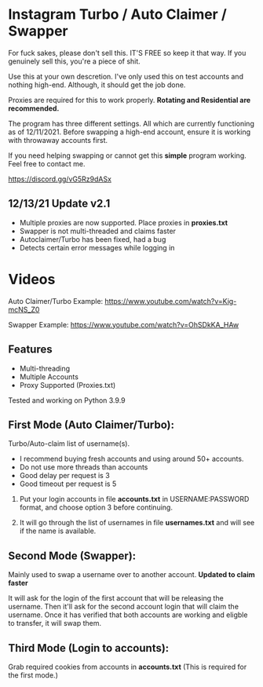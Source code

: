 # Instagram Turbo / Auto Claimer / Swapper
For fuck sakes, please don't sell this. IT'S FREE so keep it that way. If you genuinely sell this, you're a piece of shit.

Use this at your own descretion. I've only used this on test accounts and nothing high-end. Although, it should get the job done.

Proxies are required for this to work properly. **Rotating and Residential are recommended.**

The program has three different settings. All which are currently functioning as of 12/11/2021. Before swapping a high-end account, ensure it is working with throwaway accounts first.

If you need helping swapping or cannot get this **simple** program working. Feel free to contact me.

https://discord.gg/vG5Rz9dASx

## 12/13/21 Update v2.1

- Multiple proxies are now supported. Place proxies in **proxies.txt**
- Swapper is not multi-threaded and claims faster
- Autoclaimer/Turbo has been fixed, had a bug
- Detects certain error messages while logging in

# Videos
Auto Claimer/Turbo Example: https://www.youtube.com/watch?v=Kig-mcNS_Z0

Swapper Example: https://www.youtube.com/watch?v=OhSDkKA_HAw

## Features
- Multi-threading
- Multiple Accounts
- Proxy Supported (Proxies.txt)

Tested and working on Python 3.9.9

## First Mode (Auto Claimer/Turbo):
Turbo/Auto-claim list of username(s).

* I recommend buying fresh accounts and using around 50+ accounts.
* Do not use more threads than accounts
* Good delay per request is 3
* Good timeout per request is 5

1) Put your login accounts in file **accounts.txt** in USERNAME:PASSWORD format, and choose option 3 before continuing.

2) It will go through the list of usernames in file **usernames.txt** and will see if the name is available.

## Second Mode (Swapper):
Mainly used to swap a username over to another account. **Updated to claim faster**

It will ask for the login of the first account that will be releasing the username. Then it'll ask for the second account login that will claim the username. Once it has verified that both accounts are working and eligble to transfer, it will swap them.

## Third Mode (Login to accounts):
Grab required cookies from accounts in **accounts.txt** (This is required for the first mode.)
